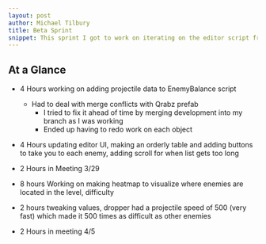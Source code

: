 ```yaml
---
layout: post
author: Michael Tilbury
title: Beta Sprint
snippet: This sprint I got to work on iterating on the editor script from last week.
---
```

## At a Glance
* 4 Hours working on adding projectile data to EnemyBalance script
  * Had to deal with merge conflicts with Qrabz prefab
    * I tried to fix it ahead of time by merging development into my branch as I was working
    * Ended up having to redo work on each object
* 4 Hours updating editor UI, making an orderly table and adding buttons to take you to each enemy, adding scroll for when list gets too long
* 2 Hours in Meeting 3/29

* 8 hours Working on making heatmap to visualize where enemies are located in the level, difficulty
* 2 hours tweaking values, dropper had a projectile speed of 500 (very fast) which made it 500 times as difficult as other enemies
* 2 Hours in meeting 4/5